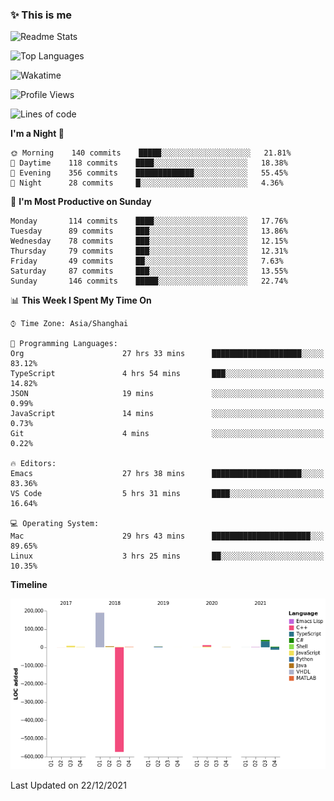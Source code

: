 <!--

**icyzeroice/icyzeroice** is a ✨ _special_ ✨ repository because its `README.md` (this file) appears on your GitHub profile.

Here are some ideas to get you started:

- 🔭 I’m currently working on ...
- 🌱 I’m currently learning ...
- 👯 I’m looking to collaborate on ...
- 🤔 I’m looking for help with ...
- 💬 Ask me about ...
- 📫 How to reach me: ...
- 😄 Pronouns: ...
- ⚡ Fun fact: ...

-->

### ✨ This is me

![Readme Stats](https://github-readme-stats.vercel.app/api?username=icyzeroice)

![Top Languages](https://github-readme-stats.vercel.app/api/top-langs/?username=icyzeroice&exclude_repo=scutie2015-digimon&layout=compact&langs_count=5)

![Wakatime](https://github-readme-stats.vercel.app/api/wakatime?username=icyzeroice)

<!--START_SECTION:waka-->
![Profile Views](http://img.shields.io/badge/Profile%20Views-2-blue)

![Lines of code](https://img.shields.io/badge/From%20Hello%20World%20I%27ve%20Written--318%20Thousand%20lines%20of%20code-blue)

**I'm a Night 🦉** 

```text
🌞 Morning    140 commits    █████░░░░░░░░░░░░░░░░░░░░   21.81% 
🌆 Daytime    118 commits    ████░░░░░░░░░░░░░░░░░░░░░   18.38% 
🌃 Evening    356 commits    █████████████░░░░░░░░░░░░   55.45% 
🌙 Night      28 commits     █░░░░░░░░░░░░░░░░░░░░░░░░   4.36%

```
📅 **I'm Most Productive on Sunday** 

```text
Monday       114 commits    ████░░░░░░░░░░░░░░░░░░░░░   17.76% 
Tuesday      89 commits     ███░░░░░░░░░░░░░░░░░░░░░░   13.86% 
Wednesday    78 commits     ███░░░░░░░░░░░░░░░░░░░░░░   12.15% 
Thursday     79 commits     ███░░░░░░░░░░░░░░░░░░░░░░   12.31% 
Friday       49 commits     ██░░░░░░░░░░░░░░░░░░░░░░░   7.63% 
Saturday     87 commits     ███░░░░░░░░░░░░░░░░░░░░░░   13.55% 
Sunday       146 commits    █████░░░░░░░░░░░░░░░░░░░░   22.74%

```


📊 **This Week I Spent My Time On** 

```text
⌚︎ Time Zone: Asia/Shanghai

💬 Programming Languages: 
Org                      27 hrs 33 mins      ████████████████████░░░░░   83.12% 
TypeScript               4 hrs 54 mins       ███░░░░░░░░░░░░░░░░░░░░░░   14.82% 
JSON                     19 mins             ░░░░░░░░░░░░░░░░░░░░░░░░░   0.99% 
JavaScript               14 mins             ░░░░░░░░░░░░░░░░░░░░░░░░░   0.73% 
Git                      4 mins              ░░░░░░░░░░░░░░░░░░░░░░░░░   0.22%

🔥 Editors: 
Emacs                    27 hrs 38 mins      ████████████████████░░░░░   83.36% 
VS Code                  5 hrs 31 mins       ████░░░░░░░░░░░░░░░░░░░░░   16.64%

💻 Operating System: 
Mac                      29 hrs 43 mins      ██████████████████████░░░   89.65% 
Linux                    3 hrs 25 mins       ██░░░░░░░░░░░░░░░░░░░░░░░   10.35%

```

**Timeline**

![Chart not found](https://raw.githubusercontent.com/icyzeroice/icyzeroice/main/charts/bar_graph.png) 


 Last Updated on 22/12/2021
<!--END_SECTION:waka-->

<!--

### Related
- https://github.com/abhisheknaiidu/awesome-github-profile-readme
- https://github.com/coderjojo/creative-profile-readme
- https://github.com/elangosundar/awesome-README-templates
- https://github.com/durgeshsamariya/awesome-github-profile-readme-templates
- https://github.com/anmol098/waka-readme-stats

-->
